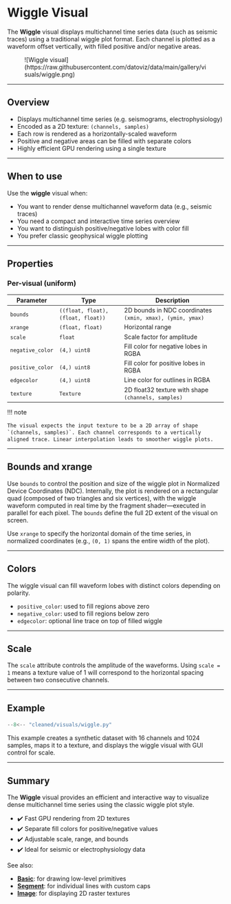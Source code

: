 # Wiggle Visual

The **Wiggle** visual displays multichannel time series data (such as seismic traces) using a traditional wiggle plot format. Each channel is plotted as a waveform offset vertically, with filled positive and/or negative areas.

<figure markdown="span">
![Wiggle visual](https://raw.githubusercontent.com/datoviz/data/main/gallery/visuals/wiggle.png)
</figure>

---

## Overview

* Displays multichannel time series (e.g. seismograms, electrophysiology)
* Encoded as a 2D texture: `(channels, samples)`
* Each row is rendered as a horizontally-scaled waveform
* Positive and negative areas can be filled with separate colors
* Highly efficient GPU rendering using a single texture

---

## When to use

Use the **wiggle** visual when:

* You want to render dense multichannel waveform data (e.g., seismic traces)
* You need a compact and interactive time series overview
* You want to distinguish positive/negative lobes with color fill
* You prefer classic geophysical wiggle plotting

---

## Properties

### Per-visual (uniform)

| Parameter        | Type                               | Description                                               |
| ---------------- | ---------------------------------- | --------------------------------------------------------- |
| `bounds`         | `((float, float), (float, float))` | 2D bounds in NDC coordinates `(xmin, xmax), (ymin, ymax)` |
| `xrange`         | `(float, float)`                   | Horizontal range                                          |
| `scale`          | `float`                            | Scale factor for amplitude                                |
| `negative_color` | `(4,) uint8`                       | Fill color for negative lobes in RGBA                     |
| `positive_color` | `(4,) uint8`                       | Fill color for positive lobes in RGBA                     |
| `edgecolor`      | `(4,) uint8`                       | Line color for outlines in RGBA                           |
| `texture`        | `Texture`                          | 2D float32 texture with shape `(channels, samples)`       |

!!! note

    The visual expects the input texture to be a 2D array of shape `(channels, samples)`. Each channel corresponds to a vertically aligned trace. Linear interpolation leads to smoother wiggle plots.

---

## Bounds and xrange

Use `bounds` to control the position and size of the wiggle plot in Normalized Device Coordinates (NDC). Internally, the plot is rendered on a rectangular quad (composed of two triangles and six vertices), with the wiggle waveform computed in real time by the fragment shader—executed in parallel for each pixel. The `bounds` define the full 2D extent of the visual on screen.

Use `xrange` to specify the horizontal domain of the time series, in normalized coordinates (e.g., `(0, 1)` spans the entire width of the plot).


---

## Colors

The wiggle visual can fill waveform lobes with distinct colors depending on polarity.

* `positive_color`: used to fill regions above zero
* `negative_color`: used to fill regions below zero
* `edgecolor`: optional line trace on top of filled wiggle

---

## Scale

The `scale` attribute controls the amplitude of the waveforms. Using `scale = 1` means a texture value of 1 will correspond to the horizontal spacing between two consecutive channels.

---

## Example

```python
--8<-- "cleaned/visuals/wiggle.py"
```

This example creates a synthetic dataset with 16 channels and 1024 samples, maps it to a texture, and displays the wiggle visual with GUI control for scale.

---

## Summary

The **Wiggle** visual provides an efficient and interactive way to visualize dense multichannel time series using the classic wiggle plot style.

* ✔️ Fast GPU rendering from 2D textures
* ✔️ Separate fill colors for positive/negative values
* ✔️ Adjustable scale, range, and bounds
* ✔️ Ideal for seismic or electrophysiology data

See also:

* [**Basic**](basic.md): for drawing low-level primitives
* [**Segment**](segment.md): for individual lines with custom caps
* [**Image**](image.md): for displaying 2D raster textures
